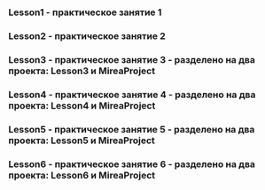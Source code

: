 ### Lesson1 - практическое занятие 1
### Lesson2 - практическое занятие 2
### Lesson3 - практическое занятие 3 - разделено на два проекта: Lesson3 и MireaProject
### Lesson4 - практическое занятие 4 - разделено на два проекта: Lesson4 и MireaProject
### Lesson5 - практическое занятие 5 - разделено на два проекта: Lesson5 и MireaProject
### Lesson6 - практическое занятие 6 - разделено на два проекта: Lesson6 и MireaProject
